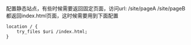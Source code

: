 配置静态站点，有些时候需要返回固定页面，访问url: /site/pageA /site/pageB 都返回index.html页面，这时候需要用到下面配置
``` 
location / {
    try_files $uri /index.html;
}
```